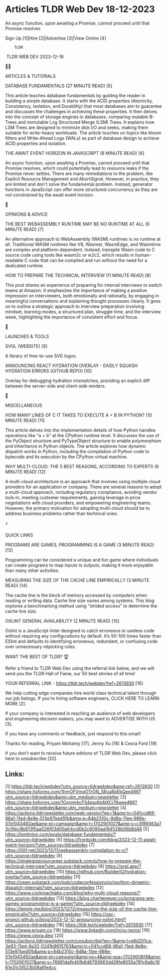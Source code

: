 # Articles TLDR Web Dev 18-12-2023

An async function, upon awaiting a Promise, cannot proceed until that
Promise resolves  

Sign Up [1]|Hire [2]|Advertise [3]|View Online [4] 

		TLDR 

 TLDR WEB DEV 2023-12-18

🧑‍💻 

ARTICLES & TUTORIALS

 DATABASE FUNDAMENTALS (27 MINUTE READ) [5] 

 This article teaches database fundamentals by guiding the reader in
building a simple database. It starts with the ACID properties
(Atomicity, Consistency, Isolation, and Durability) that most
databases aim to guarantee and discusses the challenges in achieving
these properties. It then delves into the concept of storage engines
in databases, comparing mutable B-Trees and immutable Log Structured
Merge (LSM) Trees. It explains how LSM Trees are designed to minimize
disk I/O and seeks, making them suitable for write-heavy workloads.
The article touches on topics like bloom filters and Write-Ahead Logs
(WALs) as part of database design to achieve ACID properties and
isolation. 

 THE AWAIT EVENT HORIZON IN JAVASCRIPT (8 MINUTE READ) [6] 

 An async function, upon awaiting a Promise, cannot proceed until that
Promise resolves, which could potentially lead to resource leaks if
the Promise never settles. There are many remediations to the problem,
like Explicit Resource Management and AbortSignal. However, in
practice, they are limited and don't solve the fundamental problem.
Instead, generator functions in JavaScript can offer more structured
concurrency as they are not constrained by the await event horizon. 

🧠 

OPINIONS & ADVICE

 THE BEST WEBASSEMBLY RUNTIME MAY BE NO RUNTIME AT ALL (6 MINUTE READ)
[7] 

 An alternative approach to WebAssembly (WASM) runtimes is no runtime
at all. Traditional WASM runtimes like V8, Wasmer, WasmEdge, and
Wasmtime are complex and platform-dependent. Instead, transpile Wasm
code to C source code using tools like wasm2c or w2c2, which results
in human-readable C code that can be compiled and run without the need
for a dedicated runtime. 

 HOW TO PREPARE THE TECHNICAL INTERVIEW (11 MINUTE READ) [8] 

 This post shares an experience of preparing for internal interviews
to switch teams at Amazon. It emphasizes the importance of making a
positive impression on interviewers, both emotionally and rationally,
by engaging in meaningful conversations and explaining thought
processes clearly. It goes on to outline a strategic approach to
interview preparation involving mindset, learning modes, a structured
plan, struggle time, and the interview week, highlighting the
importance of consistent effort and focus. 

🚀 

LAUNCHES & TOOLS

 SVGL (WEBSITE) [9] 

 A library of free-to-use SVG logos. 

 ANNOUNCING REACT HYDRATION OVERLAY - EASILY SQUASH HYDRATION ERRORS
(GITHUB REPO) [10] 

 Overlay for debugging hydration mismatches, providing an explicit
diff between the server-side and client-side renders. 

🎁 

MISCELLANEOUS

 HOW MANY LINES OF C IT TAKES TO EXECUTE A + B IN PYTHON? (10 MINUTE
READ) [11] 

 This article delves into the implementation details of how Python
handles operations like "a + b" at the CPython runtime level. It
discusses the use of the PyObject structure and PyTypeObject structure
to enable polymorphism and inheritance in Python objects. The article
explores how dynamic dispatch works in Python, including the
compilation of Python code to bytecode and its execution by the
CPython virtual machine. 

 WHY MULTI-CLOUD: THE 5 BEST REASONS, ACCORDING TO EXPERTS (6 MINUTE
READ) [12] 

 A multi-cloud architecture is an approach that involves using
multiple cloud providers for an application or company. There are
several reasons to adopt a multi-cloud approach, including regulatory
compliance, avoiding vendor lock-in, meeting customer requirements,
gaining leverage in price negotiations with cloud providers, and
empowering engineering teams. However, the primary motivation for
adopting multi-cloud should be to address business problems rather
than technical ones. 

⚡ 

QUICK LINKS

 PROGRAMS ARE GAMES, PROGRAMMING IS A GAME (3 MINUTE READ) [13] 

 Programming can be considered a unique and fun game where individuals
can create programs to map inputs to outputs, making it more enjoyable
than many other activities. 

 MEASURING THE SIZE OF THE CACHE LINE EMPIRICALLY (3 MINUTE READ) [14]


 The cache line is the block of memory accessed by computers when
reading or writing data. Cache line size varies among systems. This
blog explores a benchmarking method using "strided access" to
determine the cache line size. 

 OXLINT GENERAL AVAILABILITY (2 MINUTE READ) [15] 

 Oxlint is a JavaScript linter designed to catch erroneous or useless
code without requiring any configurations by default. It’s 50-100
times faster than ESlint and defaults to identifying erroneous,
redundant, or confusing code over unnecessary nitpicking rules. 

WANT THE BEST OF TLDR? 🏆

Refer a friend to TLDR Web Dev using the referral link below, and we
will send you the TLDR Hall of Fame, our 50 best stories of all time!

YOUR REFERRAL LINK - https://tldr.tech/webdev?ref=2613930 [16]

 We help cutting edge companies hire world class technical talent
through our job listings. If you're hiring software engineers, CLICK
HERE TO LEARN MORE [2]. 

If your company is interested in reaching an audience of web
developers and engineering decision makers, you may want to ADVERTISE
WITH US [3]. 

If you have any comments or feedback, just respond to this email! 

Thanks for reading, 
Priyam Mohanty [17], Jenny Xu [18] & Ceora Ford [19] 

If you don't want to receive future editions of TLDR Web Dev,
please click here to unsubscribe [20]. 

 

Links:
------
[1] https://tldr.tech/webdev?utm_source=tldrwebdev&amp;ref=2613930
[2] https://share.hsforms.com/1hmOFVmqOTrON_SRvaRqEbQee466?utm_source=tldrwebdev&amp;utm_medium=newsletter
[3] https://share.hsforms.com/1OxvmrkcFS4qsxKpNXCi76wee466?utm_source=tldrwebdev&amp;utm_medium=newsletter
[4] https://actions.tldrnewsletter.com/web-version?ep=1&amp;lc=041ccd68-96a1-11ed-8e9e-513e97bed5fb&amp;p=84b2310c-9d8a-11ee-986e-07e1043492ae&amp;pt=campaign&amp;t=1702901027&amp;s=c3f89363a73c0fec9b613f5aa526f03d00afcbcd0b2c8090aaf84529b06b8d48
[5] https://tontinton.com/posts/database-fundementals/?utm_source=tldrwebdev
[6] https://frontside.com/blog/2023-12-11-await-event-horizon/?utm_source=tldrwebdev
[7] https://00f.net/2023/12/11/webassembly-compilation-to-c/?utm_source=tldrwebdev
[8] https://strategizeyourcareer.substack.com/p/how-to-prepare-the-technical-interview?utm_source=tldrwebdev
[9] https://svgl.app/?utm_source=tldrwebdev
[10] https://github.com/BuilderIO/hydration-overlay?utm_source=tldrwebdev
[11] https://open.substack.com/pub/codeconfessions/p/cpython-dynamic-dispatch-internals?utm_source=tldrwebdev
[12] https://www.cockroachlabs.com/blog/why-multi-cloud-reasons/?utm_source=tldrwebdev
[13] https://blog.charliemeyer.co/programs-are-games-programming-is-a-game/?utm_source=tldrwebdev
[14] https://lemire.me/blog/2023/12/12/measuring-the-size-of-the-cache-line-empirically/?utm_source=tldrwebdev
[15] https://oxc-project.github.io/blog/2023-12-12-announcing-oxlint.html?utm_source=tldrwebdev
[16] https://tldr.tech/webdev?ref=2613930
[17] https://www.priyam.co
[18] https://www.linkedin.com/in/xu-jenny/
[19] https://www.ceora.dev/
[20] https://actions.tldrnewsletter.com/unsubscribe?ep=1&amp;l=e8d201ca-3e93-11ed-9a32-0241b9615763&amp;lc=041ccd68-96a1-11ed-8e9e-513e97bed5fb&amp;p=84b2310c-9d8a-11ee-986e-07e1043492ae&amp;pt=campaign&amp;pv=4&amp;spa=1702900818&amp;t=1702901027&amp;s=76661dafb40fb6d6793663dd28fe8055a781c6a8c1661e31c5f523b58a6fe4cc